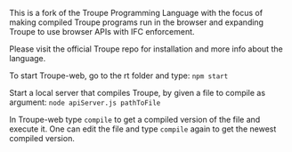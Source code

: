 This is a fork of the Troupe Programming Language with the focus of making compiled Troupe programs run in the browser and expanding Troupe to use browser APIs with IFC enforcement.

Please visit the official Troupe repo for installation and more info about the language.


To start Troupe-web, go to the rt folder and type:
`npm start`


Start a local server that compiles Troupe, by given a file to compile as argument:
`node apiServer.js pathToFile`

In Troupe-web type `compile` to get a compiled version of the file and execute it. One can edit the file and type `compile` again to get the newest compiled version.

